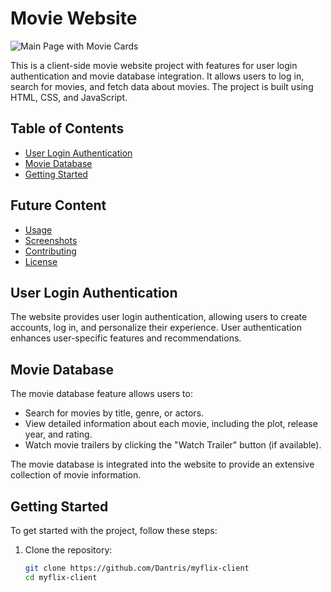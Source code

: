 # Movie Website

![Main Page with Movie Cards](https://github.com/Dantris/myflix-client/blob/main/myflix_screen.png)


This is a client-side movie website project with features for user login authentication and movie database integration. It allows users to log in, search for movies, and fetch data about movies. The project is built using HTML, CSS, and JavaScript.

## Table of Contents

- [User Login Authentication](#user-login-authentication)
- [Movie Database](#movie-database)
- [Getting Started](#getting-started)

## Future Content
- [Usage](#usage)
- [Screenshots](#screenshots)
- [Contributing](#contributing)
- [License](#license)

## User Login Authentication

The website provides user login authentication, allowing users to create accounts, log in, and personalize their experience. User authentication enhances user-specific features and recommendations.

## Movie Database

The movie database feature allows users to:

- Search for movies by title, genre, or actors.
- View detailed information about each movie, including the plot, release year, and rating.
- Watch movie trailers by clicking the "Watch Trailer" button (if available).

The movie database is integrated into the website to provide an extensive collection of movie information.

## Getting Started

To get started with the project, follow these steps:

1. Clone the repository:

   ```bash
   git clone https://github.com/Dantris/myflix-client
   cd myflix-client

